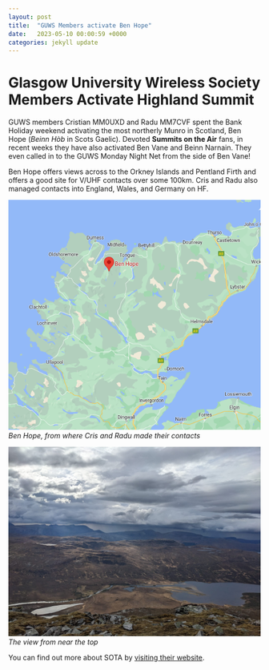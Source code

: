 ```yaml
---
layout: post
title:  "GUWS Members activate Ben Hope"
date:   2023-05-10 00:00:59 +0000
categories: jekyll update
---
```

# Glasgow University Wireless Society Members Activate Highland Summit

GUWS members Cristian MM0UXD and Radu MM7CVF spent the Bank Holiday weekend activating the most northerly Munro in Scotland, Ben Hope (*Beinn Hòb* in Scots Gaelic). Devoted **Summits on the Air** fans, in recent weeks they have also activated Ben Vane and Beinn Narnain. They even called in to the GUWS Monday Night Net from the side of Ben Vane!

Ben Hope offers views across to the Orkney Islands and Pentland Firth and offers a good site for V/UHF contacts over some 100km. Cris and Radu also managed contacts into England, Wales, and Germany on HF.

![Ben Hope](/images/BenHope.png)
*Ben Hope, from where Cris and Radu made their contacts*

![The view from near the top](/images/BenHope2.jpeg)
*The view from near the top*

You can find out more about SOTA by [visiting their website](https://www.sota.org.uk).
